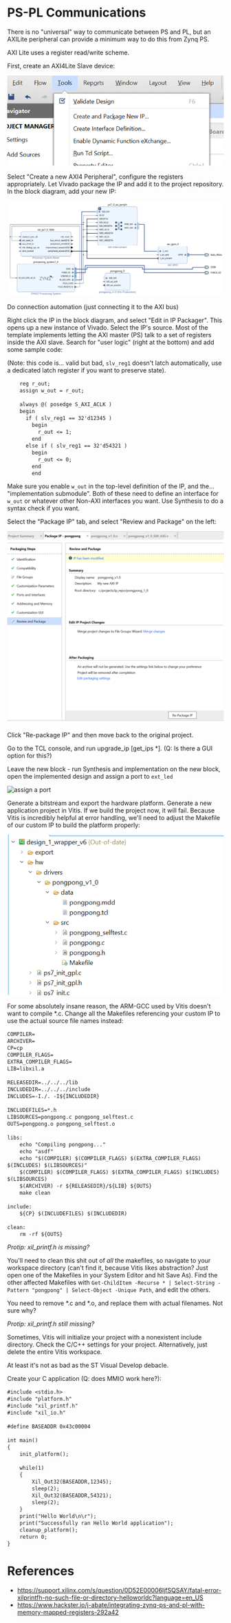 # PS-PL Communications

There is no "universal" way to communicate between PS and PL, but an AXILite peripheral can provide a minimum way to do this from Zynq PS.

AXI Lite uses a register read/write scheme.

First, create an AXI4Lite Slave device:

![Tools Create and Package New IP](rsrc/AXIPS_newip.png)

Select "Create a new AXI4 Peripheral", configure the registers appropriately. Let Vivado package the IP and add it to the project repository. In the block diagram, add your new IP:

![New AXI Slave "pongpong"](rsrc/AXIPS_blockdiag.png)

Do connection automation (just connecting it to the AXI bus)

Right click the IP in the block diagram, and select "Edit in IP Packager". This opens up a new instance of Vivado. Select the IP's source. Most of the template implements letting the AXI master (PS) talk to a set of registers inside the AXI slave. Search for "user logic" (right at the bottom) and add some sample code:

(Note: this code is... valid but bad, `slv_reg1` doesn't latch automatically, use a dedicated latch register if you want to preserve state).

```
	reg r_out;
	assign w_out = r_out;
	
	always @( posedge S_AXI_ACLK )
	begin
	  if ( slv_reg1 == 32'd12345 ) 
	    begin
	      r_out <= 1;
	    end
	  else if ( slv_reg1 == 32'd54321 )
	    begin
	      r_out <= 0;
	    end
    	end
```

Make sure you enable `w_out` in the top-level definition of the IP, and the... "implementation submodule". Both of these need to define an interface for `w_out` or whatever other Non-AXI interfaces you want. Use Synthesis to do a syntax check if you want.

Select the "Package IP" tab, and select "Review and Package" on the left:

![package IP](rsrc/AXIPS_packageIP.png)

Click "Re-package IP" and then move back to the original project.

Go to the TCL console, and run upgrade\_ip [get\_ips \*]. (Q: Is there a GUI option for this?) 

Leave the new block - run Synthesis and implementation on the new block, open the implemented design and assign a port to `ext_led`

![assign a port](rsrc/AXIPS_assign_port.png)

Generate a bitstream and export the hardware platform. Generate a new application project in Vitis. If we build the project now, it will fail. Because Vitis is incredibly helpful at error handling, we'll need to adjust the Makefile of our custom IP to build the platform properly:

![edit makefile](rsrc/AXIPS_makefile.png)

For some absolutely insane reason, the ARM-GCC used by Vitis doesn't want to compile \*.c. Change all the Makefiles referencing your custom IP to use the actual source file names instead:

```
COMPILER=
ARCHIVER=
CP=cp
COMPILER_FLAGS=
EXTRA_COMPILER_FLAGS=
LIB=libxil.a

RELEASEDIR=../../../lib
INCLUDEDIR=../../../include
INCLUDES=-I./. -I${INCLUDEDIR}

INCLUDEFILES=*.h
LIBSOURCES=pongpong.c pongpong_selftest.c
OUTS=pongpong.o pongpong_selftest.o

libs:
	echo "Compiling pongpong..."
	echo "asdf"
	echo "$(COMPILER) $(COMPILER_FLAGS) $(EXTRA_COMPILER_FLAGS) $(INCLUDES) $(LIBSOURCES)"
	$(COMPILER) $(COMPILER_FLAGS) $(EXTRA_COMPILER_FLAGS) $(INCLUDES) $(LIBSOURCES)
	$(ARCHIVER) -r ${RELEASEDIR}/${LIB} ${OUTS}
	make clean

include:
	${CP} $(INCLUDEFILES) $(INCLUDEDIR)

clean:
	rm -rf ${OUTS}
```

*Protip: xil_printf.h is missing?*

You'll need to clean this shit out of *all* the makefiles, so navigate to your workspace directory (can't find it, because Vitis likes abstraction? Just open one of the Makefiles in your System Editor and hit Save As). Find the other affected Makefiles with `Get-ChildItem -Recurse * | Select-String -Pattern "pongpong" | Select-Object -Unique Path`, and edit the others.

You need to remove \*.c and \*.o, and replace them with actual filenames. Not sure why?

*Protip: xil_printf.h still missing?*

Sometimes, Vitis will initialize your project with a nonexistent include directory. Check the C/C++ settings for your project. Alternatively, just delete the entire Vitis workspace.

At least it's not as bad as the ST Visual Develop debacle.

Create your C application (Q: does MMIO work here?):

```
#include <stdio.h>
#include "platform.h"
#include "xil_printf.h"
#include "xil_io.h"

#define BASEADDR 0x43c00004

int main()
{
    init_platform();

    while(1)
    {
    	Xil_Out32(BASEADDR,12345);
    	sleep(2);
    	Xil_Out32(BASEADDR,54321);
    	sleep(2);
    }
    print("Hello World\n\r");
    print("Successfully ran Hello World application");
    cleanup_platform();
    return 0;
}
```

# References

- https://support.xilinx.com/s/question/0D52E00006ljfSQSAY/fatal-error-xilprintfh-no-such-file-or-directory-helloworldc?language=en_US
- https://www.hackster.io/j-abate/integrating-zynq-ps-and-pl-with-memory-mapped-registers-292a42
